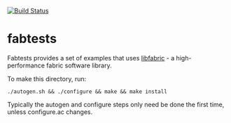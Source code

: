 [![Build Status](https://travis-ci.org/ofiwg/libfabric.svg?branch=master)](https://travis-ci.org/ofiwg/libfabric)

fabtests
========

Fabtests provides a set of examples that uses [libfabric](https://github.com/ofiwg/libfabric) - a high-performance fabric software library.

To make this directory, run:

    ./autogen.sh && ./configure && make && make install

Typically the autogen and configure steps only need be done the first
time, unless configure.ac changes.

